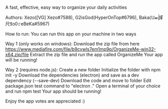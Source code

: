 A fast, effective, easy way to organize your daily activities

Authors: Xezo([VG] Xezo#7588), G2isGod(HyperOnTop#6796), Baka(𝕌𝓷d͓̽Ɇ尺Ꮥɔ0𝚛eBɐƘa#5967)

How to run:
You can run this app on your machine in two ways

Way 1 (only works on windows):
Download the zip file from here https://www.mediafire.com/file/b9cywls7em1mp9p/OrganizeMe-win32-x64.zip/file
Extract the zip file and run the app called OrganizeMe
Your app will be running!

Way 2 (requires node.js):
Create a new folder
Initialize the folder with npm init -y
Download the dependencies (electron) and save as a dev dependency (--save-dev)
Download the code and move to folder
Edit package.json test command to "electron ."
Open a terminal of your choice and run npm test
Your app should be running!

Enjoy the app votes are appreciated :)